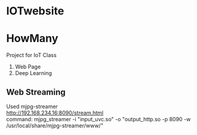 # IOTwebsite

# HowMany
Project for IoT Class


1. Web Page
2. Deep Learning


## Web Streaming
Used mjpg-streamer  
http://192.168.234.16:8090/stream.html  
command: mjpg_streamer -i "input_uvc.so" -o "output_http.so -p 8090 -w /usr/local/share/mjpg-streamer/www/"

